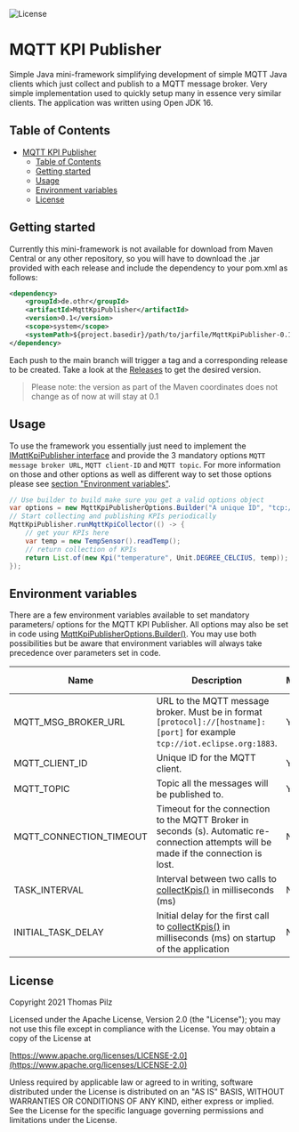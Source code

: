 ![License](https://img.shields.io/badge/License-Apache_2.0-blue.svg)

# MQTT KPI Publisher
Simple Java mini-framework simplifying development of simple MQTT Java clients which just collect and publish to a MQTT message broker.
Very simple implementation used to quickly setup many in essence very similar clients. The application was written using Open JDK 16.

## Table of Contents
- [MQTT KPI Publisher](#mqtt-kpi-publisher)
  - [Table of Contents](#table-of-contents)
  - [Getting started](#getting-started)
  - [Usage](#usage)
  - [Environment variables](#environment-variables)
  - [License](#license)

## Getting started
Currently this mini-framework is not available for download from Maven Central or any other repository, so you will have to download the .jar provided with each release and include the dependency to your pom.xml as follows:
```xml
<dependency>
    <groupId>de.othr</groupId>
    <artifactId>MqttKpiPublisher</artifactId>
    <version>0.1</version>
    <scope>system</scope>
    <systemPath>${project.basedir}/path/to/jarfile/MqttKpiPublisher-0.1.jar</systemPath>
</dependency>
```  
Each push to the main branch will trigger a tag and a corresponding release to be created. Take a look at the [Releases](https://github.com/Mushroomator/MQTT-KPI-Publisher/releases) to get the desired version. 
> Please note: the version as part of the Maven coordinates does not change as of now at will stay at 0.1

## Usage
To use the framework you essentially just need to implement the [IMqttKpiPublisher interface](src/main/java/de/othr/mqtt_kpi_publisher/publisher/IMqttKpiPublisher.java) and provide the 3 mandatory options `MQTT message broker URL`, `MQTT client-ID` and `MQTT topic`. For more information on those and other options as well as different way to set those options please see [section "Environment variables"](#environment-variables).
```java
// Use builder to build make sure you get a valid options object
var options = new MqttKpiPublisherOptions.Builder("A unique ID", "tcp://iot.eclipse.org:1883", "/test/topic").build();
// Start collecting and publishing KPIs periodically
MqttKpiPublisher.runMqttKpiCollector(() -> {
    // get your KPIs here
    var temp = new TempSensor().readTemp();
    // return collection of KPIs
    return List.of(new Kpi("temperature", Unit.DEGREE_CELCIUS, temp));
});
```

## Environment variables
There are a few environment variables available to set mandatory parameters/ options for the MQTT KPI Publisher. All options may also be set in code using [MqttKpiPublisherOptions.Builder()](src/main/java/de/othr/mqtt_kpi_publisher/publisher/MqttKpiPublisherOptions.java). You may use both possibilities but be aware that environment variables will always take precedence over parameters set in code. 

| Name                    | Description                                                                                                                                                                       | Mandatory? | Default value |
| ----------------------- | --------------------------------------------------------------------------------------------------------------------------------------------------------------------------------- | ---------- | ------------- |
| MQTT_MSG_BROKER_URL     | URL to the MQTT message broker. Must be in format `[protocol]://[hostname]:[port]` for example `tcp://iot.eclipse.org:1883`.                                                      | Yes        | -             |
| MQTT_CLIENT_ID          | Unique ID for the MQTT client.                                                                                                                                                    | Yes        | -             |
| MQTT_TOPIC              | Topic all the messages will be published to.                                                                                                                                      | Yes        | -             |
| MQTT_CONNECTION_TIMEOUT | Timeout for the connection to the MQTT Broker in seconds (s). Automatic re-connection attempts will be made if the connection is lost.                                            | No         | 10            |
| TASK_INTERVAL           | Interval between two calls to [collectKpis()](src/main/java/de/othr/mqtt_kpi_publisher/publisher/IMqttKpiPublisher.java) in milliseconds (ms)                                     | No         | 5000          |
| INITIAL_TASK_DELAY      | Initial delay for the first call to [collectKpis()](src/main/java/de/othr/mqtt_kpi_publisher/publisher/IMqttKpiPublisher.java) in milliseconds (ms) on startup of the application | No         | 0             |

## License
Copyright 2021 Thomas Pilz

Licensed under the Apache License, Version 2.0 (the "License");
you may not use this file except in compliance with the License.
You may obtain a copy of the License at

  [https://www.apache.org/licenses/LICENSE-2.0](https://www.apache.org/licenses/LICENSE-2.0)

Unless required by applicable law or agreed to in writing, software
distributed under the License is distributed on an "AS IS" BASIS,
WITHOUT WARRANTIES OR CONDITIONS OF ANY KIND, either express or implied.
See the License for the specific language governing permissions and
limitations under the License.